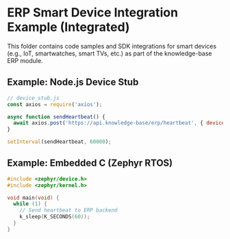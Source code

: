 # ERP Smart Device Integration Example (Integrated)

This folder contains code samples and SDK integrations for smart devices (e.g., IoT, smartwatches, smart TVs, etc.) as part of the knowledge-base ERP module.

## Example: Node.js Device Stub
```js
// device_stub.js
const axios = require('axios');

async function sendHeartbeat() {
  await axios.post('https://api.knowledge-base/erp/heartbeat', { deviceId: 'device-001', status: 'online' });
}

setInterval(sendHeartbeat, 60000);
```

## Example: Embedded C (Zephyr RTOS)
```c
#include <zephyr/device.h>
#include <zephyr/kernel.h>

void main(void) {
  while (1) {
    // Send heartbeat to ERP backend
    k_sleep(K_SECONDS(60));
  }
}
```
